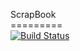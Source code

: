 ScrapBook<br>
=========<br>
[![Build Status](https://travis-ci.org/vivekkiran/ScrapBook.svg?branch=master)](https://travis-ci.org/vivekkiran/ScrapBook)

